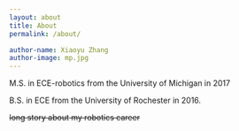 ```yaml
---
layout: about
title: About
permalink: /about/

author-name: Xiaoyu Zhang
author-image: mp.jpg
---
```


M.S. in ECE-robotics from the University of Michigan in 2017 

B.S. in ECE from the University of Rochester in 2016.


~~long story about my robotics career~~


